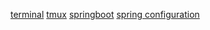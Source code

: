 [terminal](terminal)
[tmux](tmux)
[springboot](springboot)
[spring configuration](spring-configuration)





